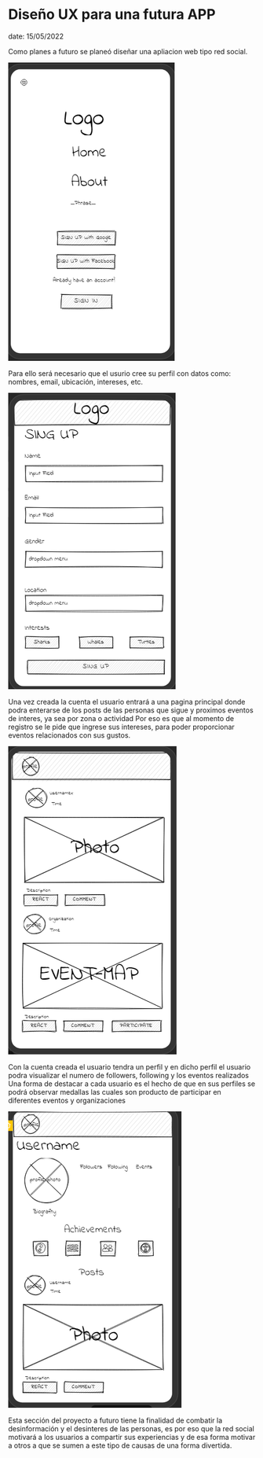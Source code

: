 # Diseño UX para una futura APP

date: 15/05/2022 

Como planes a futuro se planeó diseñar una apliacion web tipo red social. 

![](images/Home.png)

Para ello será necesario que el usurio cree su perfil con datos como:  nombres, email, ubicación, intereses, etc.

![](images/login.png)

Una vez creada la cuenta el usuario entrará a una pagina principal donde podra enterarse de los posts de las personas que sigue y proximos eventos de interes, ya sea por zona o actividad
Por eso es que al momento de registro se le pide que ingrese sus intereses, para poder proporcionar eventos relacionados con sus gustos.

![](images/principalpage.png)

Con la cuenta creada el usuario tendra un perfil y en dicho perfil el usuario podra visualizar el numero de followers, following y los eventos realizados
Una forma de destacar a cada usuario es el hecho de que en sus perfiles se podrá observar medallas las cuales son producto de participar en diferentes eventos y organizaciones 

![](images/perfil-page.png)

Esta sección del proyecto a futuro tiene la finalidad de combatir la desinformación y el desinteres de las personas, es por eso que la red social motivará a los usuarios a compartir sus experiencias y de esa forma motivar a otros a que se sumen a este tipo de causas de una forma divertida.

